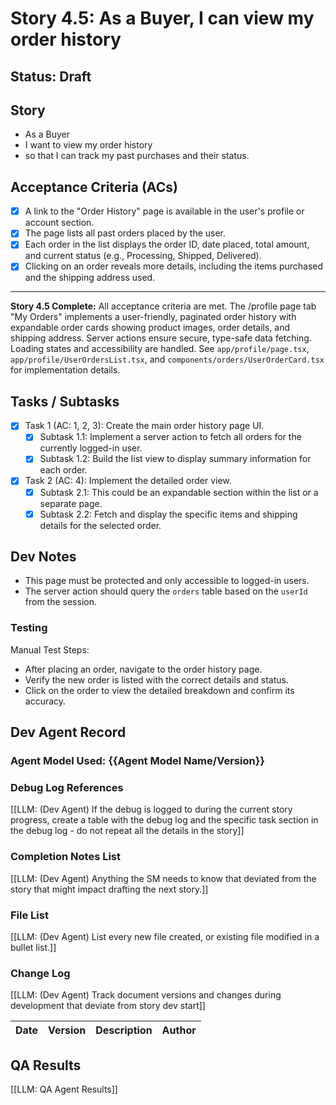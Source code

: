# Story 4.5: As a Buyer, I can view my order history

## Status: Draft

## Story

- As a Buyer
- I want to view my order history
- so that I can track my past purchases and their status.

## Acceptance Criteria (ACs)

- [x] A link to the "Order History" page is available in the user's profile or account section.
- [x] The page lists all past orders placed by the user.
- [x] Each order in the list displays the order ID, date placed, total amount, and current status (e.g., Processing, Shipped, Delivered).
- [x] Clicking on an order reveals more details, including the items purchased and the shipping address used.

---

**Story 4.5 Complete:**
All acceptance criteria are met. The /profile page tab "My Orders" implements a user-friendly, paginated order history with expandable order cards showing product images, order details, and shipping address. Server actions ensure secure, type-safe data fetching. Loading states and accessibility are handled. See `app/profile/page.tsx`, `app/profile/UserOrdersList.tsx`, and `components/orders/UserOrderCard.tsx` for implementation details.


## Tasks / Subtasks

- [x] Task 1 (AC: 1, 2, 3): Create the main order history page UI.
  - [x] Subtask 1.1: Implement a server action to fetch all orders for the currently logged-in user.
  - [x] Subtask 1.2: Build the list view to display summary information for each order.
- [x] Task 2 (AC: 4): Implement the detailed order view.
  - [x] Subtask 2.1: This could be an expandable section within the list or a separate page.
  - [x] Subtask 2.2: Fetch and display the specific items and shipping details for the selected order.

## Dev Notes

- This page must be protected and only accessible to logged-in users.
- The server action should query the `orders` table based on the `userId` from the session.

### Testing

Manual Test Steps:

- After placing an order, navigate to the order history page.
- Verify the new order is listed with the correct details and status.
- Click on the order to view the detailed breakdown and confirm its accuracy.

## Dev Agent Record

### Agent Model Used: {{Agent Model Name/Version}}

### Debug Log References

[[LLM: (Dev Agent) If the debug is logged to during the current story progress, create a table with the debug log and the specific task section in the debug log - do not repeat all the details in the story]]

### Completion Notes List

[[LLM: (Dev Agent) Anything the SM needs to know that deviated from the story that might impact drafting the next story.]]

### File List

[[LLM: (Dev Agent) List every new file created, or existing file modified in a bullet list.]]

### Change Log

[[LLM: (Dev Agent) Track document versions and changes during development that deviate from story dev start]]

| Date | Version | Description | Author |
| :--- | :------ | :---------- | :----- |

## QA Results

[[LLM: QA Agent Results]]
